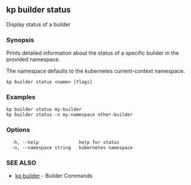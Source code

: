 ## kp builder status

Display status of a builder

### Synopsis

Prints detailed information about the status of a specific builder in the provided namespace.

The namespace defaults to the kubernetes current-context namespace.

```
kp builder status <name> [flags]
```

### Examples

```
kp builder status my-builder
kp builder status -n my-namespace other-builder
```

### Options

```
  -h, --help               help for status
  -n, --namespace string   kubernetes namespace
```

### SEE ALSO

* [kp builder](kp_builder.md)	 - Builder Commands

